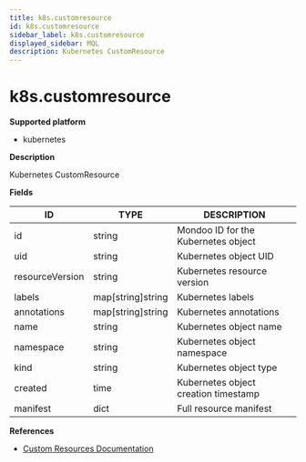 ```yaml
---
title: k8s.customresource
id: k8s.customresource
sidebar_label: k8s.customresource
displayed_sidebar: MQL
description: Kubernetes CustomResource
---
```


# k8s.customresource

**Supported platform**

- kubernetes

**Description**

Kubernetes CustomResource

**Fields**

| ID              | TYPE              | DESCRIPTION                          |
| --------------- | ----------------- | ------------------------------------ |
| id              | string            | Mondoo ID for the Kubernetes object  |
| uid             | string            | Kubernetes object UID                |
| resourceVersion | string            | Kubernetes resource version          |
| labels          | map[string]string | Kubernetes labels                    |
| annotations     | map[string]string | Kubernetes annotations               |
| name            | string            | Kubernetes object name               |
| namespace       | string            | Kubernetes object namespace          |
| kind            | string            | Kubernetes object type               |
| created         | time              | Kubernetes object creation timestamp |
| manifest        | dict              | Full resource manifest               |

**References**

- [Custom Resources Documentation](https://kubernetes.io/docs/concepts/extend-kubernetes/api-extension/custom-resources/)

